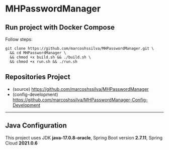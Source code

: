 # MHPasswordManager

## Run project with Docker Compose

Follow steps:
```
git clone https://github.com/marcoshssilva/MHPasswordManager.git \
  && cd MHPasswordManager \
  && chmod +x build.sh && ./build.sh \
  && chmod +x run.sh && ./run.sh
```

## Repositories Project
- (source) https://github.com/marcoshssilva/MHPasswordManager
- (config-development) https://github.com/marcoshssilva/MHPasswordManager-Config-Development

---
## Java Configuration
This project uses JDK **java-17.0.8-oracle**, Spring Boot version **2.7.11**, Spring Cloud **2021.0.6**
